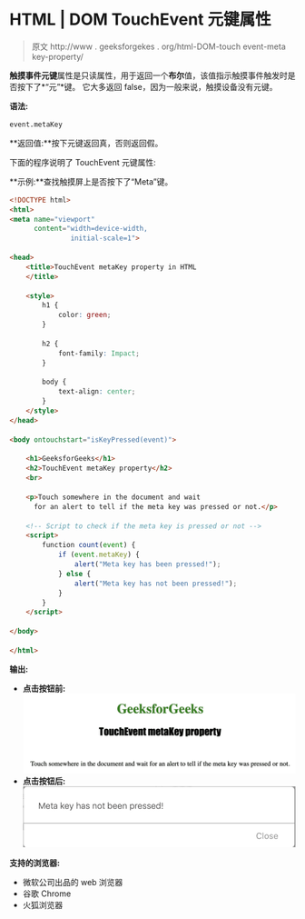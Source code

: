 # HTML | DOM TouchEvent 元键属性

> 原文 http://www . geeksforgekes . org/html-DOM-touch event-meta key-property/

**触摸事件元键**属性是只读属性，用于返回一个**布尔**值，该值指示触摸事件触发时是否按下了*“元”*键。
它大多返回 false，因为一般来说，触摸设备没有元键。

**语法:**

```html
event.metaKey
```

**返回值:**按下元键返回真，否则返回假。

下面的程序说明了 TouchEvent 元键属性:

**示例:**查找触摸屏上是否按下了“Meta”键。

```html
<!DOCTYPE html>
<html>
<meta name="viewport" 
      content="width=device-width, 
               initial-scale=1">

<head>
    <title>TouchEvent metaKey property in HTML
    </title>

    <style>
        h1 {
            color: green;
        }

        h2 {
            font-family: Impact;
        }

        body {
            text-align: center;
        }
    </style>
</head>

<body ontouchstart="isKeyPressed(event)">

    <h1>GeeksforGeeks</h1>
    <h2>TouchEvent metaKey property</h2>
    <br>

    <p>Touch somewhere in the document and wait 
      for an alert to tell if the meta key was pressed or not.</p>

    <!-- Script to check if the meta key is pressed or not -->
    <script>
        function count(event) {
            if (event.metaKey) {
                alert("Meta key has been pressed!");
            } else {
                alert("Meta key has not been pressed!");
            }
        }
    </script>

</body>

</html>
```

**输出:**

*   **点击按钮前:**
    ![](img/12117a012b18229fa20f61c405651dc4.png)
*   **点击按钮后:**
    ![](img/4a887994a9b3315e3559021e764c91f1.png)

**支持的浏览器:**

*   微软公司出品的 web 浏览器
*   谷歌 Chrome
*   火狐浏览器